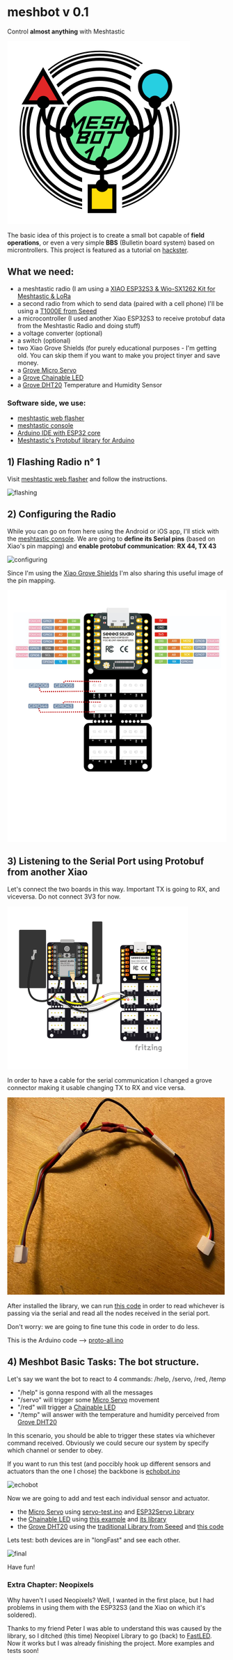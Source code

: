 # meshbot v 0.1
Control **almost anything** with Meshtastic

![serial](./data/meshbot-logo.png)

The basic idea of this project is to create a small bot capable of **field operations**, or even a very simple **BBS** (Bulletin board system) based on microntrollers.
This project is featured as a tutorial on [hackster](https://www.hackster.io/vongomben/meshbot-control-almost-anything-with-meshtastic-6887b6).

## What we need:
* a meshtastic radio (I am using a [XIAO ESP32S3 & Wio-SX1262 Kit for Meshtastic & LoRa](https://www.seeedstudio.com/Wio-SX1262-with-XIAO-ESP32S3-p-5982.html?)
* a second radio from which to send data (paired with a cell phone) I'll be using a [T1000E from Seeed](https://www.seeedstudio.com/SenseCAP-Card-Tracker-T1000-E-for-Meshtastic-p-5913.html?)
* a microcontroller (I used another Xiao ESP32S3 to receive protobuf data from the Meshtastic Radio and doing stuff)
* a voltage converter (optional)
* a switch (optional)
* two Xiao Grove Shields (for purely educational purposes - I'm getting old. You can skip them if you want to make you project tinyer and save money.
* a [Grove Micro Servo](https://wiki.seeedstudio.com/Grove-Servo/)
* a [Grove Chainable LED](https://wiki.seeedstudio.com/Grove-Chainable_RGB_LED/) 
* a [Grove DHT20](https://wiki.seeedstudio.com/Grove-Temperature-Humidity-Sensor-DH20/) Temperature and Humidity Sensor


### Software side, we use:
- [meshtastic web flasher](https://flasher.meshtastic.org/)
- [meshtastic console](https://client.meshtastic.org/)
- [Arduino IDE with ESP32 core](https://wiki.seeedstudio.com/xiao_esp32s3_getting_started/#software-preparation)
- [Meshtastic's Protobuf library for Arduino](https://github.com/meshtastic/Meshtastic-arduino)

## 1) Flashing Radio n° 1

Visit [meshtastic web flasher](https://flasher.meshtastic.org/) and follow the instructions. 

![flashing](./data/gif/01-flash.gif)

## 2) Configuring the Radio

While you can go on from here using the Android or iOS app, I'll stick with the [meshtastic console](https://client.meshtastic.org/). 
We are going to **define its Serial pins** (based on Xiao's pin mapping) and **enable protobuf communication**: **RX 44, TX 43**

![configuring](./data/gif/02-serial.gif)

Since I'm using the [Xiao Grove Shields](https://wiki.seeedstudio.com/Grove-Shield-for-Seeeduino-XIAO-embedded-battery-management-chip/) I'm also sharing this useful image of the pin mapping. 

![Xiao Grove Shield](./data/xiao-grove-01.png)

## 3) Listening to the Serial Port using Protobuf from another Xiao

Let's connect the two boards in this way. 
Important TX is going to RX, and viceversa. Do not connect 3V3 for now. 

![serial](./data/fr-03_bb-serial.png)

In order to have a cable for the serial communication I changed a grove connector making it usable changing TX to RX and vice versa. 

![special cable](./data/cable.png)

After installed the library, we can run [this code](./proto-all/proto-all.ino) in order to read whichever is passing via the serial and read all the nodes received in the serial port. 

Don't worry: we are going to fine tune this code in order to do less.

This is the Arduino code --> [proto-all.ino](./proto-all/proto-all.ino)

## 4) Meshbot Basic Tasks: The bot structure.

Let's say we want the bot to react to 4 commands: /help, /servo, /red, /temp
* "/help" is gonna respond with all the messages
* "/servo" will trigger some [Micro Servo](https://wiki.seeedstudio.com/Grove-Servo/) movement
* "/red" will trigger a [Chainable LED](https://wiki.seeedstudio.com/Grove-Chainable_RGB_LED/)
* "/temp" will answer with the temperature and humidity perceived from [Grove DHT20](https://wiki.seeedstudio.com/Grove-Temperature-Humidity-Sensor-DH20/)

In this scenario, you should be able to trigger these states via whichever command received. Obviously we could secure our system by specify which channel or sender to obey.

If you want to run this test (and poccibly hook up different sensors and actuators than the one I chose) the backbone is [echobot.ino](./echobot/echobot.ino)

![echobot](./data/gif/03-meshbot-01/03-meshbot-01.gif)

Now we are going to add and test each individual sensor and actuator. 

* the [Micro Servo](https://wiki.seeedstudio.com/Grove-Servo/) using [servo-test.ino](./servo-test/servo-test.ino) and [ESP32Servo Library](https://github.com/madhephaestus/ESP32Servo)
* the [Chainable LED](https://wiki.seeedstudio.com/Grove-Chainable_RGB_LED/) using [this example](./ChainLED-example/ChainLED-example/ChainLED-example.ino) and [its library](https://github.com/pjpmarques/ChainableLED/)
* the [Grove DHT20](https://wiki.seeedstudio.com/Grove-Temperature-Humidity-Sensor-DH20/) using the [traditional Library from Seeed](https://github.com/Seeed-Studio/Grove_Temperature_And_Humidity_Sensor) and [this code](./DHTtester/DHTtester.ino)

Lets test: both devices are in "longFast" and see each other. 

![final](./data/gif/04-working.gif)


Have fun!

### Extra Chapter: Neopixels

Why haven't I used Neopixels? Well, I wanted in the first place, but I had problems in using them with the ESP32S3 (and the Xiao on which it's soldered). 

Thanks to my friend Peter I was able to understand this was caused by the library, so I ditched (this time) Neopixel Library to go (back) to [FastLED](https://fastled.io/). Now it works but I was already finishing the project. More examples and tests soon! 
